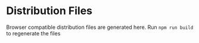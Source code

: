 # Distribution Files

Browser compatible distribution files are generated here. Run `npm run build` to
regenerate the files
